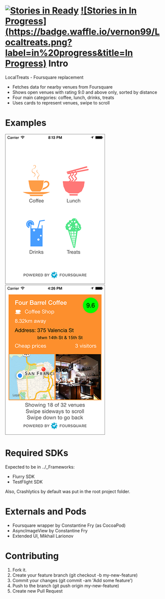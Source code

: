 [![Stories in Ready](https://badge.waffle.io/vernon99/Localtreats.png?label=ready&title=Ready)](https://waffle.io/vernon99/Localtreats)
[![Stories in In Progress](https://badge.waffle.io/vernon99/Localtreats.png?label=in%20progress&title=In Progress)](https://waffle.io/vernon99/Localtreats)
Intro
====

LocalTreats - Foursquare replacement
* Fetches data for nearby venues from Foursquare
* Shows open venues with rating 9.0 and above only, sorted by distance
* Four main categories: coffee, lunch, drinks, treats
* Uses cards to represent venues, swipe to scroll

Examples
====

![Screenshot1](Screenshots/Screenshot01.png?raw=true)
![Screenshot2](Screenshots/Screenshot02.png?raw=true)

Required SDKs
====
Expected to be in ../_Frameworks:
* Flurry SDK
* TestFlight SDK

Also, Crashlytics by default was put in the root project folder.

Externals and Pods
====
* Foursquare wrapper by Constantine Fry (as CocoaPod)
* AsyncImageView by Constantine Fry
* Extended UI, Mikhail Larionov

Contributing
====

1. Fork it. 
2. Create your feature branch (git checkout -b my-new-feature)
3. Commit your changes (git commit -am 'Add some feature')
4. Push to the branch (git push origin my-new-feature)
5. Create new Pull Request